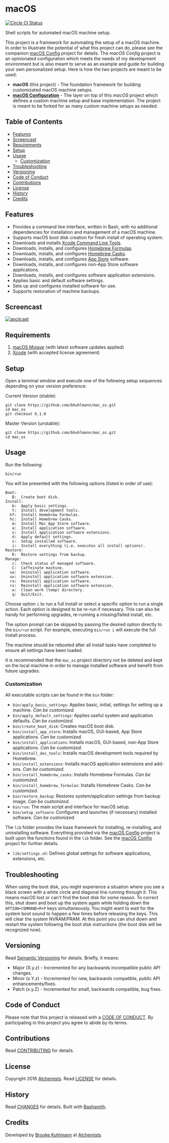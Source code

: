 # macOS

[![Circle CI Status](https://circleci.com/gh/bkuhlmann/mac_os.svg?style=svg)](https://circleci.com/gh/bkuhlmann/mac_os)

Shell scripts for automated macOS machine setup.

This project is a framework for automating the setup of a macOS machine. In order to illustrate the
potential of what this project can do, please see the companion
[macOS Config](https://github.com/bkuhlmann/mac_os-config) project for details. The *macOS Config*
project is an opinionated configuration which meets the needs of my development environment but is
also meant to serve as an example and guide for building your own personalized setup. Here is how
the two projects are meant to be used:

- **macOS** (this project) - The foundation framework for building customizated macOS machine
  setups.
- **[macOS Configuration](https://github.com/bkuhlmann/mac_os-config)** - The layer on top of this
  *macOS* project which defines a custom machine setup and base implementation. The project is meant
  to be forked for as many custom machine setups as needed.

<!-- Tocer[start]: Auto-generated, don't remove. -->

## Table of Contents

  - [Features](#features)
  - [Screencast](#screencast)
  - [Requirements](#requirements)
  - [Setup](#setup)
  - [Usage](#usage)
    - [Customization](#customization)
  - [Troubleshooting](#troubleshooting)
  - [Versioning](#versioning)
  - [Code of Conduct](#code-of-conduct)
  - [Contributions](#contributions)
  - [License](#license)
  - [History](#history)
  - [Credits](#credits)

<!-- Tocer[finish]: Auto-generated, don't remove. -->

## Features

- Provides a command line interface, written in Bash, with no additional dependencies for
  installation and management of a macOS machine.
- Supports macOS boot disk creation for fresh install of operating system.
- Downloads and installs [Xcode Command Line Tools](https://developer.apple.com/xcode).
- Downloads, installs, and configures [Homebrew Formulas](http://brew.sh).
- Downloads, installs, and configures [Homebrew Casks](https://caskroom.github.io).
- Downloads, installs, and configures
  [App Store](http://www.apple.com/macosx/whats-new/app-store.html) software.
- Downloads, installs, and configures non-App Store software applications.
- Downloads, installs, and configures software application extensions.
- Applies basic and default software settings.
- Sets up and configures installed software for use.
- Supports restoration of machine backups.

## Screencast

[![asciicast](https://asciinema.org/a/155990.png)](https://asciinema.org/a/155990)

## Requirements

1. [macOS Mojave](https://www.apple.com/macos) (with latest software updates applied)
1. [Xcode](https://developer.apple.com/xcode) (with accepted license agreement)

## Setup

Open a terminal window and execute one of the following setup sequences depending on your version
preference:

Current Version (stable):

    git clone https://github.com/bkuhlmann/mac_os.git
    cd mac_os
    git checkout 6.1.0

Master Version (unstable):

    git clone https://github.com/bkuhlmann/mac_os.git
    cd mac_os

## Usage

Run the following:

    bin/run

You will be presented with the following options (listed in order of use):

    Boot:
       B:  Create boot disk.
    Install:
       b:  Apply basic settings.
       t:  Install development tools.
      hf:  Install Homebrew Formulas.
      hc:  Install Homebrew Casks.
       m:  Install Mac App Store software.
       a:  Install application software.
       x:  Install application software extensions.
       d:  Apply default settings.
       s:  Setup installed software.
       i:  Install everything (i.e. executes all install options).
    Restore:
       R:  Restore settings from backup.
    Manage:
       c:  Check status of managed software.
       C:  Caffeinate machine.
      ua:  Uninstall application software.
      ux:  Uninstall application software extension.
      ra:  Reinstall application software.
      rx:  Reinstall application software extension.
       w:  Clean work (temp) directory.
       q:  Quit/Exit.

Choose option `i` to run a full install or select a specific option to run a single action. Each
option is designed to be re-run if necessary. This can also be handy for performing upgrades,
re-running a missing/failed install, etc.

The option prompt can be skipped by passing the desired option directly to the `bin/run` script. For
example, executing `bin/run i` will execute the full install process.

The machine should be rebooted after all install tasks have completed to ensure all settings have
been loaded.

It is recommended that the `mac_os` project directory not be deleted and kept on the local machine
in order to manage installed software and benefit from future upgrades.

### Customization

All executable scripts can be found in the `bin` folder:

- `bin/apply_basic_settings`: Applies basic, initial, settings for setting up a machine. *Can be
  customized.*
- `bin/apply_default_settings`: Applies useful system and application defaults. *Can be customized.*
- `bin/create_boot_disk`: Creates macOS boot disk.
- `bin/install_app_store`: Installs macOS, GUI-based, App Store applications. *Can be customized.*
- `bin/install_applications`: Installs macOS, GUI-based, non-App Store applications. *Can be
  customized.*
- `bin/install_dev_tools`: Installs macOS development tools required by Homebrew.
- `bin/install_extensions`: Installs macOS application extensions and add-ons. *Can be customized.*
- `bin/install_homebrew_casks`: Installs Homebrew Formulas. *Can be customized.*
- `bin/install_homebrew_formulas`: Installs Homebrew Casks. *Can be customized.*
- `bin/restore_backup`: Restores system/application settings from backup image. *Can be customized.*
- `bin/run`: The main script and interface for macOS setup.
- `bin/setup_software`: Configures and launches (if necessary) installed software. *Can be
  customized.*

The `lib` folder provides the base framework for installing, re-installing, and uninstalling
software. Everything provided via the [macOS Config](https://github.com/bkuhlmann/mac_os-config)
project is built upon the functions found in the `lib` folder. See the
[macOS Config](https://github.com/bkuhlmann/mac_os-config) project for further details.

  - `lib/settings.sh`: Defines global settings for software applications, extensions, etc.

## Troubleshooting

When using the boot disk, you might experience a situation where you see a black screen with a white
circle and diagonal line running through it. This means macOS lost or can't find the boot disk for
some reason. To correct this, shut down and boot up the system again while holding down the
`OPTION+COMMAND+R+P` keys simultaneously. You might want to wait for the system boot sound to happen
a few times before releasing the keys. This will clear the system NVRAM/PRAM. At this point you can
shut down and restart the system following the boot disk instructions (the boot disk will be
recognized now).

## Versioning

Read [Semantic Versioning](https://semver.org) for details. Briefly, it means:

- Major (X.y.z) - Incremented for any backwards incompatible public API changes.
- Minor (x.Y.z) - Incremented for new, backwards compatible, public API enhancements/fixes.
- Patch (x.y.Z) - Incremented for small, backwards compatible, bug fixes.

## Code of Conduct

Please note that this project is released with a [CODE OF CONDUCT](CODE_OF_CONDUCT.md). By
participating in this project you agree to abide by its terms.

## Contributions

Read [CONTRIBUTING](CONTRIBUTING.md) for details.

## License

Copyright 2016 [Alchemists](https://www.alchemists.io).
Read [LICENSE](LICENSE.md) for details.

## History

Read [CHANGES](CHANGES.md) for details.
Built with [Bashsmith](https://github.com/bkuhlmann/bashsmith).

## Credits

Developed by [Brooke Kuhlmann](https://www.alchemists.io) at
[Alchemists](https://www.alchemists.io).
